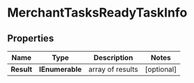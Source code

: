 # MerchantTasksReadyTaskInfo


## Properties

| Name | Type | Description | Notes |
|------------ | ------------- | ------------- | -------------|
**Result** | **IEnumerable<MerchantTasksReadyResultInfo>** | array of results |[optional]|